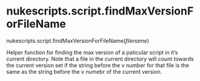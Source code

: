 # nukescripts.script.findMaxVersionForFileName
nukescripts.script.findMaxVersionForFileName(_filename_)

Helper function for finding the max version of a paticular script in it’s current directory. Note that a file in the current directory will count towards the current version set if the string before the v number for that file is the same as the string before the v numebr of the current version.